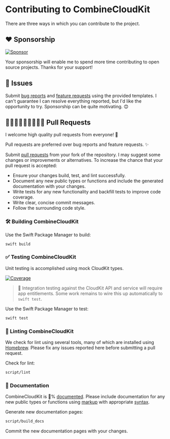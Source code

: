 # Contributing to CombineCloudKit

There are three ways in which you can contribute to the project.

## ❤️ Sponsorship

[![Sponsor](https://img.shields.io/badge/Sponsor-chris--araman-slateblue?logo=github&style=flat-square)](https://github.com/sponsors/chris-araman)

Your sponsorship will enable me to spend more time contributing to open source projects. Thanks for your support!

## 🐛 Issues

Submit [bug reports](https://github.com/chris-araman/CombineCloudKit/issues/new?template=bug_report.md) and
[feature requests](https://github.com/chris-araman/CombineCloudKit/issues/new?template=feature_request.md) using the
provided templates. I can't guarantee I can resolve everything reported, but I'd like the opportunity to try.
Sponsorship can be quite motivating. 😊

## 🧑🏽‍💻👩🏿‍💻👨🏻‍💻 Pull Requests

I welcome high quality pull requests from everyone! 🦄

Pull requests are preferred over bug reports and feature requests. ✨

Submit [pull requests](https://github.com/chris-araman/CombineCloudKit/compare) from your fork of the repository. I may
suggest some changes or improvements or alternatives. To increase the chance that your pull request is accepted:

* Ensure your changes build, test, and lint successfully.
* Document any new public types or functions and include the generated documentation with your changes.
* Write tests for any new functionality and backfill tests to improve code coverage.
* Write clear, concise commit messages.
* Follow the surrounding code style.

### 🛠 Building CombineCloudKit

Use the Swift Package Manager to build:

```bash
swift build
```

### ✅ Testing CombineCloudKit

Unit testing is accomplished using mock CloudKit types.

[![Coverage](https://img.shields.io/codecov/c/github/chris-araman/CombineCloudKit/main?style=flat-square&color=informational)](https://app.codecov.io/gh/chris-araman/CombineCloudKit/)

> 🚧 Integration testing against the CloudKit API and service will require app entitlements. Some work
remains to wire this up automatically to `swift test`.

Use the Swift Package Manager to test:

```bash
swift test
```

### 🧹 Linting CombineCloudKit

We check for lint using several tools, many of which are installed using [Homebrew](https://brew.sh). Please fix any
issues reported here before submitting a pull request.

Check for lint:

```bash
script/lint
```

### 📘 Documentation

CombineCloudKit is 💯% [documented](https://combinecloudkit.hiddenplace.dev). Please include documentation for any new
public types or functions using
[markup](https://developer.apple.com/library/archive/documentation/Xcode/Reference/xcode_markup_formatting_ref/) with
appropriate [syntax](https://github.com/apple/swift/blob/main/docs/DocumentationComments.md).

Generate new documentation pages:

```bash
script/build_docs
```

Commit the new documentation pages with your changes.
